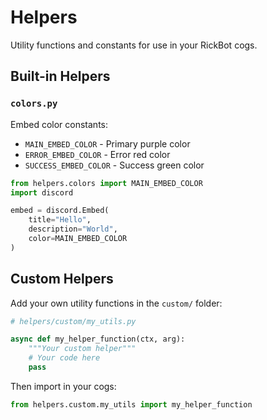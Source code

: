 # Helpers

Utility functions and constants for use in your RickBot cogs.

## Built-in Helpers

### `colors.py`
Embed color constants:
- `MAIN_EMBED_COLOR` - Primary purple color
- `ERROR_EMBED_COLOR` - Error red color
- `SUCCESS_EMBED_COLOR` - Success green color

```python
from helpers.colors import MAIN_EMBED_COLOR
import discord

embed = discord.Embed(
    title="Hello",
    description="World",
    color=MAIN_EMBED_COLOR
)
```

## Custom Helpers

Add your own utility functions in the `custom/` folder:

```python
# helpers/custom/my_utils.py

async def my_helper_function(ctx, arg):
    """Your custom helper"""
    # Your code here
    pass
```

Then import in your cogs:

```python
from helpers.custom.my_utils import my_helper_function
```

